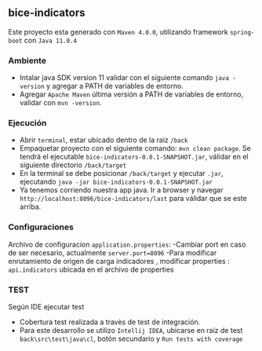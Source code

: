 ## bice-indicators

Este proyecto esta generado con `Maven 4.0.0`, utilizando framework `spring-boot` con `Java 11.0.4`


### Ambiente
		
- Intalar java SDK version 11 validar con el siguiente comando `java -version` y agregar a PATH de variables de entorno.
- Agregar `Apache Maven` última versión a PATH de variables de entorno, validar con `mvn -version`.

### Ejecución
		
- Abrir `terminal`, estar ubicado dentro de la raiz `/back`	
- Empaquetar proyecto con el siguiente comando: `mvn clean package`. Se tendrá el ejecutable `bice-indicators-0.0.1-SNAPSHOT.jar`, válidar en el siguiente directorio `/back/target`	
- En la terminal se debe posicionar `/back/target` y ejecutar `.jar`, ejecutando `java -jar bice-indicators-0.0.1-SNAPSHOT.jar`
- Ya tenemos corriendo nuestra app java. Ir a browser y navegar `http://localhost:8096/bice-indicators/last` para válidar que se este arriba.


### Configuraciones

Archivo de configuracion `application.properties`:
-Cambiar port en caso de ser necesario, actualmente `server.port=8096`
-Para modificar enrutamiento de origen de carga indicadores , modificar properties : `api.indicators` ubicada en el archivo de properties

### TEST

Según IDE ejecutar test

- Cobertura test realizada a travès de test de integración.
- Para este desarrollo se utilizo `Intellij IDEA`, ubicarse en raíz de test `back\src\test\java\cl`, botón secundario y `Run tests with coverage`